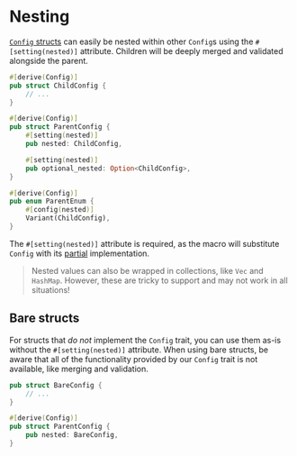 # Nesting

[`Config` structs](./index.md) can easily be nested within other `Config`s using the
`#[setting(nested)]` attribute. Children will be deeply merged and validated alongside the parent.

```rust
#[derive(Config)]
pub struct ChildConfig {
	// ...
}

#[derive(Config)]
pub struct ParentConfig {
	#[setting(nested)]
	pub nested: ChildConfig,

	#[setting(nested)]
	pub optional_nested: Option<ChildConfig>,
}

#[derive(Config)]
pub enum ParentEnum {
	#[config(nested)]
	Variant(ChildConfig),
}
```

The `#[setting(nested)]` attribute is required, as the macro will substitute `Config` with its
[partial](./partial.md) implementation.

> Nested values can also be wrapped in collections, like `Vec` and `HashMap`. However, these are
> tricky to support and may not work in all situations!

## Bare structs

For structs that _do not_ implement the `Config` trait, you can use them as-is without the
`#[setting(nested)]` attribute. When using bare structs, be aware that all of the functionality
provided by our `Config` trait is not available, like merging and validation.

```rust
pub struct BareConfig {
	// ...
}

#[derive(Config)]
pub struct ParentConfig {
	pub nested: BareConfig,
}
```
